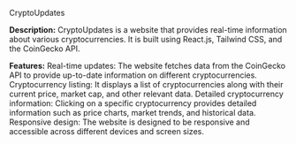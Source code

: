 CryptoUpdates

**Description:** CryptoUpdates is a website that provides real-time information about various cryptocurrencies. It is built using React.js, Tailwind CSS, and the CoinGecko API. 

**Features:** 
Real-time updates: The website fetches data from the CoinGecko API to provide up-to-date information on different cryptocurrencies.
Cryptocurrency listing: It displays a list of cryptocurrencies along with their current price, market cap, and other relevant data.
Detailed cryptocurrency information: Clicking on a specific cryptocurrency provides detailed information such as price charts, market trends, and historical data.
Responsive design: The website is designed to be responsive and accessible across different devices and screen sizes.
